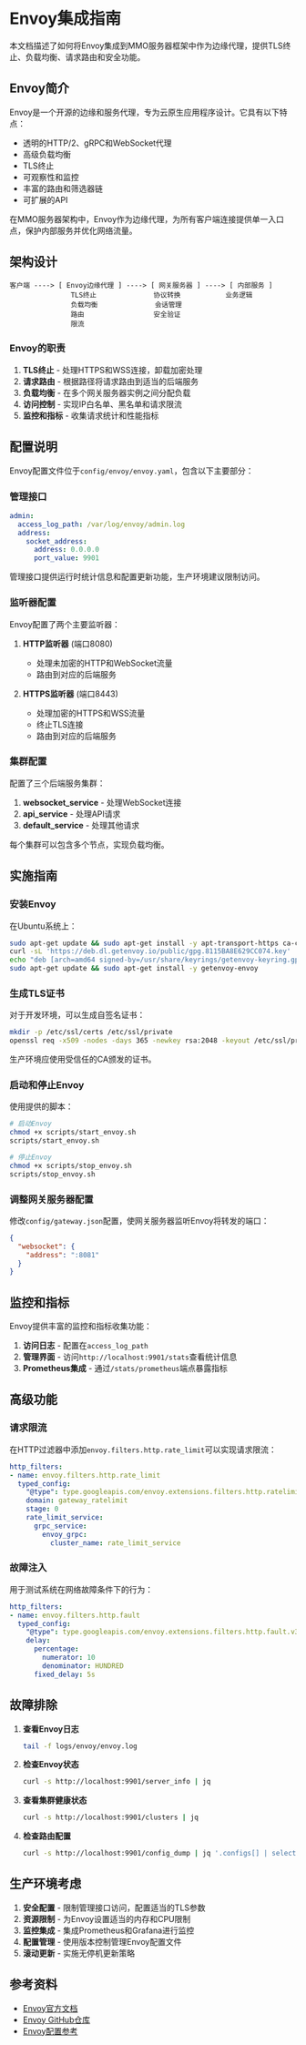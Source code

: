 # Envoy集成指南

本文档描述了如何将Envoy集成到MMO服务器框架中作为边缘代理，提供TLS终止、负载均衡、请求路由和安全功能。

## Envoy简介

Envoy是一个开源的边缘和服务代理，专为云原生应用程序设计。它具有以下特点：

- 透明的HTTP/2、gRPC和WebSocket代理
- 高级负载均衡
- TLS终止
- 可观察性和监控
- 丰富的路由和筛选器链
- 可扩展的API

在MMO服务器架构中，Envoy作为边缘代理，为所有客户端连接提供单一入口点，保护内部服务并优化网络流量。

## 架构设计

```
客户端 ----> [ Envoy边缘代理 ] ----> [ 网关服务器 ] ----> [ 内部服务 ]
               TLS终止              协议转换           业务逻辑
               负载均衡              会话管理
               路由                 安全验证
               限流
```

### Envoy的职责

1. **TLS终止** - 处理HTTPS和WSS连接，卸载加密处理
2. **请求路由** - 根据路径将请求路由到适当的后端服务
3. **负载均衡** - 在多个网关服务器实例之间分配负载
4. **访问控制** - 实现IP白名单、黑名单和请求限流
5. **监控和指标** - 收集请求统计和性能指标

## 配置说明

Envoy配置文件位于`config/envoy/envoy.yaml`，包含以下主要部分：

### 管理接口

```yaml
admin:
  access_log_path: /var/log/envoy/admin.log
  address:
    socket_address:
      address: 0.0.0.0
      port_value: 9901
```

管理接口提供运行时统计信息和配置更新功能，生产环境建议限制访问。

### 监听器配置

Envoy配置了两个主要监听器：

1. **HTTP监听器** (端口8080)
   - 处理未加密的HTTP和WebSocket流量
   - 路由到对应的后端服务

2. **HTTPS监听器** (端口8443)
   - 处理加密的HTTPS和WSS流量
   - 终止TLS连接
   - 路由到对应的后端服务

### 集群配置

配置了三个后端服务集群：

1. **websocket_service** - 处理WebSocket连接
2. **api_service** - 处理API请求
3. **default_service** - 处理其他请求

每个集群可以包含多个节点，实现负载均衡。

## 实施指南

### 安装Envoy

在Ubuntu系统上：

```bash
sudo apt-get update && sudo apt-get install -y apt-transport-https ca-certificates curl gnupg-agent software-properties-common
curl -sL 'https://deb.dl.getenvoy.io/public/gpg.8115BA8E629CC074.key' | sudo gpg --dearmor -o /usr/share/keyrings/getenvoy-keyring.gpg
echo "deb [arch=amd64 signed-by=/usr/share/keyrings/getenvoy-keyring.gpg] https://deb.dl.getenvoy.io/public/deb/ubuntu $(lsb_release -cs) main" | sudo tee /etc/apt/sources.list.d/getenvoy.list
sudo apt-get update && sudo apt-get install -y getenvoy-envoy
```

### 生成TLS证书

对于开发环境，可以生成自签名证书：

```bash
mkdir -p /etc/ssl/certs /etc/ssl/private
openssl req -x509 -nodes -days 365 -newkey rsa:2048 -keyout /etc/ssl/private/server.key -out /etc/ssl/certs/server.crt
```

生产环境应使用受信任的CA颁发的证书。

### 启动和停止Envoy

使用提供的脚本：

```bash
# 启动Envoy
chmod +x scripts/start_envoy.sh
scripts/start_envoy.sh

# 停止Envoy
chmod +x scripts/stop_envoy.sh
scripts/stop_envoy.sh
```

### 调整网关服务器配置

修改`config/gateway.json`配置，使网关服务器监听Envoy将转发的端口：

```json
{
  "websocket": {
    "address": ":8081"
  }
}
```

## 监控和指标

Envoy提供丰富的监控和指标收集功能：

1. **访问日志** - 配置在`access_log_path`
2. **管理界面** - 访问`http://localhost:9901/stats`查看统计信息
3. **Prometheus集成** - 通过`/stats/prometheus`端点暴露指标

## 高级功能

### 请求限流

在HTTP过滤器中添加`envoy.filters.http.rate_limit`可以实现请求限流：

```yaml
http_filters:
- name: envoy.filters.http.rate_limit
  typed_config:
    "@type": type.googleapis.com/envoy.extensions.filters.http.ratelimit.v3.RateLimit
    domain: gateway_ratelimit
    stage: 0
    rate_limit_service:
      grpc_service:
        envoy_grpc:
          cluster_name: rate_limit_service
```

### 故障注入

用于测试系统在网络故障条件下的行为：

```yaml
http_filters:
- name: envoy.filters.http.fault
  typed_config:
    "@type": type.googleapis.com/envoy.extensions.filters.http.fault.v3.HTTPFault
    delay:
      percentage:
        numerator: 10
        denominator: HUNDRED
      fixed_delay: 5s
```

## 故障排除

1. **查看Envoy日志**
   ```bash
   tail -f logs/envoy/envoy.log
   ```

2. **检查Envoy状态**
   ```bash
   curl -s http://localhost:9901/server_info | jq
   ```

3. **查看集群健康状态**
   ```bash
   curl -s http://localhost:9901/clusters | jq
   ```

4. **检查路由配置**
   ```bash
   curl -s http://localhost:9901/config_dump | jq '.configs[] | select(.["@type"] | contains("route"))'
   ```

## 生产环境考虑

1. **安全配置** - 限制管理接口访问，配置适当的TLS参数
2. **资源限制** - 为Envoy设置适当的内存和CPU限制
3. **监控集成** - 集成Prometheus和Grafana进行监控
4. **配置管理** - 使用版本控制管理Envoy配置文件
5. **滚动更新** - 实施无停机更新策略

## 参考资料

- [Envoy官方文档](https://www.envoyproxy.io/docs/envoy/latest/)
- [Envoy GitHub仓库](https://github.com/envoyproxy/envoy)
- [Envoy配置参考](https://www.envoyproxy.io/docs/envoy/latest/configuration/configuration) 